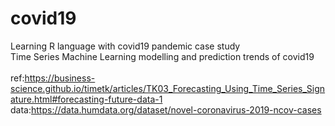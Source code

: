 # covid19

Learning R language with covid19 pandemic case study   
Time Series Machine Learning modelling and prediction trends of covid19 \
\
ref:https://business-science.github.io/timetk/articles/TK03_Forecasting_Using_Time_Series_Signature.html#forecasting-future-data-1  
data:https://data.humdata.org/dataset/novel-coronavirus-2019-ncov-cases
